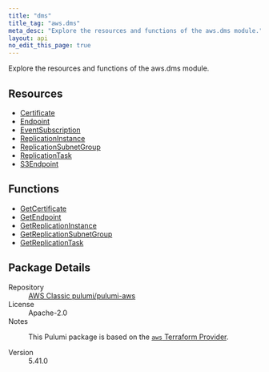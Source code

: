 ```yaml
---
title: "dms"
title_tag: "aws.dms"
meta_desc: "Explore the resources and functions of the aws.dms module."
layout: api
no_edit_this_page: true
---
```


<!-- WARNING: this file was generated by Pulumi Docs Generator. -->
<!-- Do not edit by hand unless you're certain you know what you are doing! -->

Explore the resources and functions of the aws.dms module.

<h2 id="resources">Resources</h2>
<ul class="api">
    <li><a href="certificate/" title="Certificate"><span class="api-symbol api-symbol--resource"></span>Certificate</a></li>
    <li><a href="endpoint/" title="Endpoint"><span class="api-symbol api-symbol--resource"></span>Endpoint</a></li>
    <li><a href="eventsubscription/" title="EventSubscription"><span class="api-symbol api-symbol--resource"></span>EventSubscription</a></li>
    <li><a href="replicationinstance/" title="ReplicationInstance"><span class="api-symbol api-symbol--resource"></span>ReplicationInstance</a></li>
    <li><a href="replicationsubnetgroup/" title="ReplicationSubnetGroup"><span class="api-symbol api-symbol--resource"></span>ReplicationSubnetGroup</a></li>
    <li><a href="replicationtask/" title="ReplicationTask"><span class="api-symbol api-symbol--resource"></span>ReplicationTask</a></li>
    <li><a href="s3endpoint/" title="S3Endpoint"><span class="api-symbol api-symbol--resource"></span>S3Endpoint</a></li>
</ul>

<h2 id="functions">Functions</h2>
<ul class="api">
    <li><a href="getcertificate/" title="GetCertificate"><span class="api-symbol api-symbol--function"></span>GetCertificate</a></li>
    <li><a href="getendpoint/" title="GetEndpoint"><span class="api-symbol api-symbol--function"></span>GetEndpoint</a></li>
    <li><a href="getreplicationinstance/" title="GetReplicationInstance"><span class="api-symbol api-symbol--function"></span>GetReplicationInstance</a></li>
    <li><a href="getreplicationsubnetgroup/" title="GetReplicationSubnetGroup"><span class="api-symbol api-symbol--function"></span>GetReplicationSubnetGroup</a></li>
    <li><a href="getreplicationtask/" title="GetReplicationTask"><span class="api-symbol api-symbol--function"></span>GetReplicationTask</a></li>
</ul>

<h2 id="package-details">Package Details</h2>
<dl class="package-details">
	<dt>Repository</dt>
	<dd><a href="https://github.com/pulumi/pulumi-aws">AWS Classic pulumi/pulumi-aws</a></dd>
	<dt>License</dt>
	<dd>Apache-2.0</dd>
	<dt>Notes</dt>
	<dd><p>This Pulumi package is based on the <a href="https://github.com/hashicorp/terraform-provider-aws"><code>aws</code> Terraform Provider</a>.</p>
</dd>
	<dt>Version</dt>
	<dd>5.41.0</dd>
</dl>

